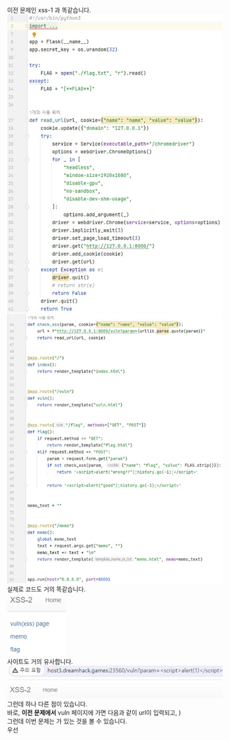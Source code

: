 이전 문제인 xss-1 과 똑같습니다.  
<img src="1.jpg"> <img src="2.jpg">  
실제로 코드도 거의 똑같습니다.  
<img src="3.jpg">  
사이트도 거의 유사합니다.  
<img src="4.jpg">  
그런데 하나 다른 점이 있습니다.  
바로, **이전 문제에서** vuln 페이지에 가면 다음과 같이 url이 입력되고, **<script> 안에 있는 alert(1)이 실행된** 모습을 볼 수 있었습니다.(**http://host3.dreamhack.games:23560/vuln?param=<script>alert(1)</script>**)  
그런데 이번 문제는 **<script> 가 적용이 되지 않습니다.**  
여기서 코드를 자세히 보면, 56번째 줄을 보면 다음과 같이 적혀있습니다.  
```python
return render_template("vuln.html")
```
그런데 이전 문제에서는 다음과 같이 코드가 적혀있었습니다.  
```python
param = request.args.get("param", "")
    return param
```
즉, 이전 문제는 param 에 있는 값을 가져와서 return 했기 때문에 <script> 가 바로 실행이 됬지만, 이번 문제는 **vuln.html** 이라는 파일을 보여주기 때문에 이전 문제와 같이 공격하는 게 불가능합니다.  
그래서 vuln.html 파일을 살펴봤습니다.  
<img src="5.jpg">  
다음과 같이 **특이한 <script> 명령**이 있는 것을 볼 수 있습니다.  
또한 위에 **id가 vuln인 div 태그 내부**를 보면 현재 url의 **param 값인 <script>alert(1)</script>** 가 있는 것을 볼 수 있습니다.  
우선 <script> 명령을 보면 다음과 같습니다.  
```javascript
var x=new URLSearchParams(location.search);
document.getElementById('vuln').innerHTML = x.get('param');
```
위의 코드를 정리해보자면, x에 **URL의 쿼리 문자열을 사용하는 객체**를 만듭니다.  
그리고 이 객체는 웹 브라우저의 **현재 URL에서 쿼리 문자열(? 뒤에 나오는 것들)** 을 나타내는 객체입니다.  
다음으로 x에서 param 의 값을 가져와서 id가 vuln인 태그에 HTML 코드를 넣습니다.  
즉, <script> 는 html 태그로 인식되었기 때문에 아무것도 나오지 않은 것입니다.  

그래서 다음과 같이 공격 코드를 짤 수 있습니다.  
```html
<img src="xss-2" onerror="location.href='/memo?memo='+document.cookie">
```
이는 xss-2 라는 경로에 있는 이미지를 삽입하는 태그입니다.  
그런데, 오류가 발생하면, onerror 에 적은 이벤트를 적용합니다.  
따라서, 저희는 xss-2 라는 곳에 이미지가 없으므로, onerror 에 있는 이벤트를 실행합니다.  
즉, 이전 문제의 공격 코드와 같기 때문에 flag가 memo 되었을 것입니다.  
<img src="6.jpg"> <img src="7.jpg">  
공격 코드를 적고나서, 다음과 같이 flag가 memo 된 것을 볼 수 있습니다.  

따라서 답은 **DH{3c01577e9542ec24d68ba0ffb846508f}** 입니다.  

